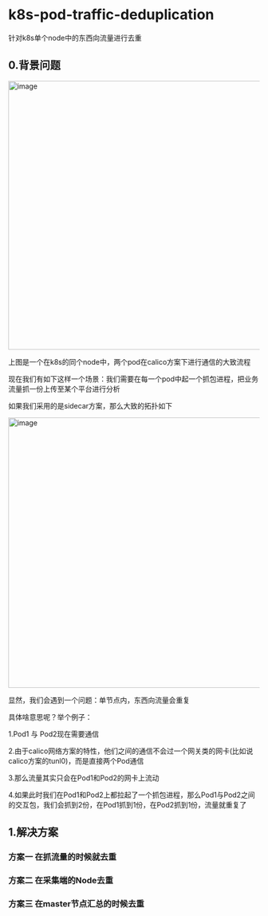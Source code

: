 # k8s-pod-traffic-deduplication
针对k8s单个node中的东西向流量进行去重

## 0.背景问题
<img width="539" alt="image" src="https://github.com/yanqiaoyu/k8s-pod-traffic-deduplication/assets/19269618/f3ea1c37-17b9-4551-919c-4e9a32f7ffaa">

上图是一个在k8s的同个node中，两个pod在calico方案下进行通信的大致流程

现在我们有如下这样一个场景：我们需要在每一个pod中起一个抓包进程，把业务流量抓一份上传至某个平台进行分析

如果我们采用的是sidecar方案，那么大致的拓扑如下

<img width="542" alt="image" src="https://github.com/yanqiaoyu/k8s-pod-traffic-deduplication/assets/19269618/f60436c6-b7b0-4eb7-9eb0-0a1d6a830055">

显然，我们会遇到一个问题：单节点内，东西向流量会重复

具体啥意思呢？举个例子：

1.Pod1 与 Pod2现在需要通信

2.由于calico网络方案的特性，他们之间的通信不会过一个网关类的网卡(比如说calico方案的tunl0)，而是直接两个Pod通信

3.那么流量其实只会在Pod1和Pod2的网卡上流动

4.如果此时我们在Pod1和Pod2上都拉起了一个抓包进程，那么Pod1与Pod2之间的交互包，我们会抓到2份，在Pod1抓到1份，在Pod2抓到1份，流量就重复了

## 1.解决方案

### 方案一 在抓流量的时候就去重

### 方案二 在采集端的Node去重

### 方案三 在master节点汇总的时候去重
